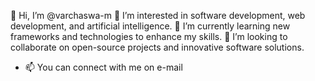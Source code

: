 
👋 Hi, I’m @varchaswa-m
👀 I’m interested in software development, web development, and artificial intelligence.
🌱 I’m currently learning new frameworks and technologies to enhance my skills.
💞️ I’m looking to collaborate on open-source projects and innovative software solutions.
- 📫 You can connect with me on e-mail
<!---
varchaswa-m/varchaswa-m is a ✨ special ✨ repository because its `README.md` (this file) appears on your GitHub profile.
You can click the Preview link to take a look at your changes.
--->
